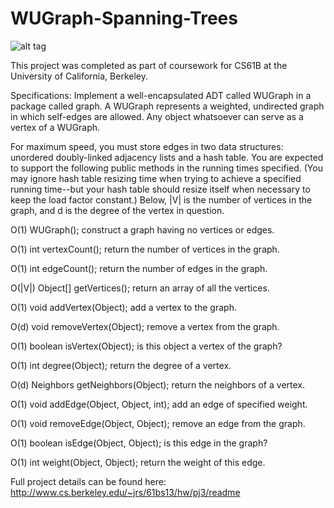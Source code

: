 WUGraph-Spanning-Trees
======================

![alt tag](https://raw.github.com/aaron-feldman/WUGraph-Spanning-Trees/master/example_image.png)

This project was completed as part of coursework for CS61B at the University of California, Berkeley.

Specifications:
Implement a well-encapsulated ADT called WUGraph in a package called graph. A WUGraph represents a weighted, undirected graph in which self-edges are allowed.  Any object whatsoever can serve as a vertex of a WUGraph.

For maximum speed, you must store edges in two data structures:  unordered doubly-linked adjacency lists and a hash table.  You are expected to support the following public methods in the running times specified.  (You may ignore hash table resizing time when trying to achieve a specified running time--but your hash table should resize itself when necessary to keep the load factor constant.)  Below, |V| is the number of vertices in the graph, and d is the degree of the vertex in question.


O(1)   WUGraph();                construct a graph having no vertices or edges.

O(1)   int vertexCount();           return the number of vertices in the graph.

O(1)   int edgeCount();                return the number of edges in the graph.

O(|V|) Object[] getVertices();             return an array of all the vertices.

O(1)   void addVertex(Object);                       add a vertex to the graph.

O(d)   void removeVertex(Object);               remove a vertex from the graph.

O(1)   boolean isVertex(Object);          is this object a vertex of the graph?

O(1)   int degree(Object);                       return the degree of a vertex.

O(d)   Neighbors getNeighbors(Object);        return the neighbors of a vertex.

O(1)   void addEdge(Object, Object, int);      add an edge of specified weight.

O(1)   void removeEdge(Object, Object);          remove an edge from the graph.

O(1)   boolean isEdge(Object, Object);               is this edge in the graph?

O(1)   int weight(Object, Object);              return the weight of this edge.


Full project details can be found here: http://www.cs.berkeley.edu/~jrs/61bs13/hw/pj3/readme
